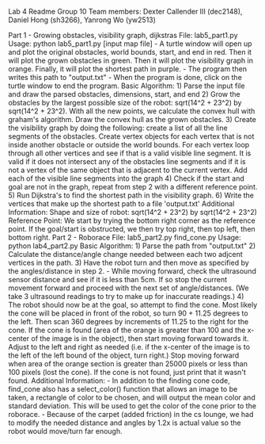 Lab 4 Readme
Group 10
Team members: Dexter Callender III (dec2148), Daniel Hong (sh3266), Yanrong Wo (yw2513)

Part 1 - Growing obstacles, visibility graph, dijkstras
	File:
		lab5_part1.py
	Usage:
		python lab5_part1.py [input map file]
		- A turtle window will open up and plot the original obstacles, world bounds, start, and end in red. Then it will plot the grown obstacles in green. Then it will plot the visibility graph in orange. Finally, it will plot the shortest path in purple.
		- The program then writes this path to "output.txt"
		- When the program is done, click on the turtle window to end the program. 
	Basic Algorithm:
		1) Parse the input file and draw the parsed obstacles, dimensions, start, and end
		2) Grow the obstacles by the largest possible size of the robot: sqrt(14^2 + 23^2) by sqrt(14^2 + 23^2). With all the new points, we calculate the convex hull with graham's algorithm. Draw the convex hull as the grown obstacles.
		3) Create the visibility graph by doing the following: create a list of all the line segments of the obstacles. Create vertex objects for each vertex that is not inside another obstacle or outside the world bounds. For each vertex loop through all other vertices and see if that is a valid visible line segment. It is valid if it does not intersect any of the obstacles line segments and if it is not a vertex of the same object that is adjacent to the current vertex. Add each of the visible line segments into the graph
		4) Check if the start and goal are not in the graph, repeat from step 2 with a different reference point. 
		5) Run Dijkstra's to find the shortest path in the visibility graph.
		6) Write the vertices that make up the shortest path to a file 'output.txt'
	Additional Information:
		Shape and size of robot: sqrt(14^2 + 23^2) by sqrt(14^2 + 23^2)
		Reference Point: We start by trying the bottom right corner as the reference point. If the goal/start is obstructed, we then try top right, then top left, then bottom right.
Part 2 - Roborace
	File: 
		lab5_part2.py
		find_cone.py 
	Usage:
		python lab4_part2.py
	Basic Algorithm:
		1) Parse the path from "output.txt"
		2) Calculate the distance/angle change needed between each two adjcent vertices in the path.
		3) Have the robot turn and then move as specified by the angles/distance in step 2. 
				- While moving forward, check the ultrasound sensor distance and see if it is less than 5cm. If so stop the current movement forward and proceed with the next set of angle/distances. (We take 3 ultrasound readings to try to make up for inaccurate readings.)
		4) The robot should now be at the goal, so attempt to find the cone. Most likely the cone will be placed in front of the robot, so turn 90 + 11.25 degrees to the left. Then scan 360 degrees by increments of 11.25 to the right for the cone. If the cone is found (area of the orange is greater than 100 and the x-center of the image is in the object), then start moving forward towards it. Adjust to the left and right as needed (i.e. if the x-center of the image is to the left of the left bound of the object, turn right.) Stop moving forward when area of the orange section is greater than 25000 pixels or less than 100 pixels (lost the cone). If the cone is not found, just print that it wasn't found. 
	Additional Information:
		- In addition to the finding cone code, find_cone also has a select_color() function that allows an image to be taken, a rectangle of color to be chosen, and will output the mean color and standard deviation. This will be used to get the color of the cone prior to the roborace. 
		- Because of the carpet (added friction) in the cs lounge, we had to modify the needed distance and angles by 1.2x is actual value so the robot would move/turn far enough. 
